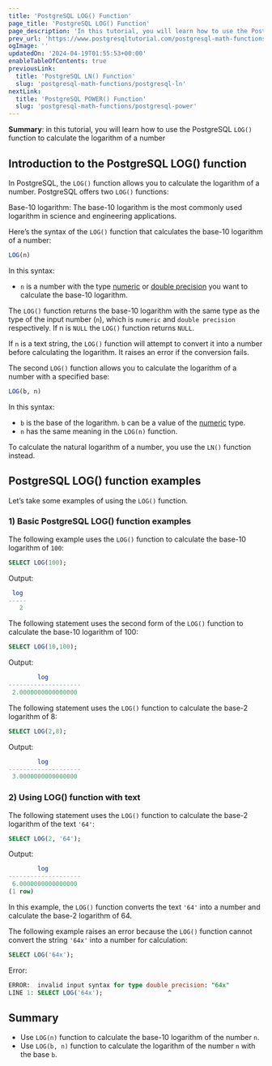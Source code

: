 ```yaml
---
title: 'PostgreSQL LOG() Function'
page_title: 'PostgreSQL LOG() Function'
page_description: 'In this tutorial, you will learn how to use the PostgreSQL LOG() function to calculate the logarithm of a number'
prev_url: 'https://www.postgresqltutorial.com/postgresql-math-functions/postgresql-log/'
ogImage: ''
updatedOn: '2024-04-19T01:55:53+00:00'
enableTableOfContents: true
previousLink:
  title: 'PostgreSQL LN() Function'
  slug: 'postgresql-math-functions/postgresql-ln'
nextLink:
  title: 'PostgreSQL POWER() Function'
  slug: 'postgresql-math-functions/postgresql-power'
---
```


**Summary**: in this tutorial, you will learn how to use the PostgreSQL `LOG()` function to calculate the logarithm of a number

## Introduction to the PostgreSQL LOG() function

In PostgreSQL, the `LOG()` function allows you to calculate the logarithm of a number. PostgreSQL offers two `LOG()` functions:

Base\-10 logarithm: The base\-10 logarithm is the most commonly used logarithm in science and engineering applications.

Here’s the syntax of the `LOG()` function that calculates the base\-10 logarithm of a number:

```sql
LOG(n)
```

In this syntax:

- `n` is a number with the type [numeric](../postgresql-tutorial/postgresql-numeric) or [double precision](../postgresql-tutorial/postgresql-double-precision-type) you want to calculate the base\-10 logarithm.

The `LOG()` function returns the base\-10 logarithm with the same type as the type of the input number (`n`), which is `numeric` and `double precision` respectively. If n is `NULL` the `LOG()` function returns `NULL`.

If `n` is a text string, the `LOG()` function will attempt to convert it into a number before calculating the logarithm. It raises an error if the conversion fails.

The second `LOG()` function allows you to calculate the logarithm of a number with a specified base:

```sql
LOG(b, n)
```

In this syntax:

- `b` is the base of the logarithm. `b` can be a value of the [numeric](../postgresql-tutorial/postgresql-numeric) type.
- `n` has the same meaning in the `LOG(n)` function.

To calculate the natural logarithm of a number, you use the `LN()` function instead.

## PostgreSQL LOG() function examples

Let’s take some examples of using the `LOG()` function.

### 1\) Basic PostgreSQL LOG() function examples

The following example uses the `LOG()` function to calculate the base\-10 logarithm of `100`:

```sql
SELECT LOG(100);
```

Output:

```sql
 log
-----
   2
```

The following statement uses the second form of the `LOG()` function to calculate the base\-10 logarithm of 100:

```sql
SELECT LOG(10,100);
```

Output:

```sql
        log
--------------------
 2.0000000000000000
```

The following statement uses the `LOG()` function to calculate the base\-2 logarithm of 8:

```sql
SELECT LOG(2,8);
```

Output:

```sql
        log
--------------------
 3.0000000000000000
```

### 2\) Using LOG() function with text

The following statement uses the `LOG()` function to calculate the base\-2 logarithm of the text `'64'`:

```sql
SELECT LOG(2, '64');
```

Output:

```sql
        log
--------------------
 6.0000000000000000
(1 row)
```

In this example, the `LOG()` function converts the text `'64'` into a number and calculate the base\-2 logarithm of 64\.

The following example raises an error because the `LOG()` function cannot convert the string `'64x'` into a number for calculation:

```sql
SELECT LOG('64x');
```

Error:

```sql
ERROR:  invalid input syntax for type double precision: "64x"
LINE 1: SELECT LOG('64x');                  ^
```

## Summary

- Use `LOG(n)` function to calculate the base\-10 logarithm of the number `n`.
- Use `LOG(b, n)` function to calculate the logarithm of the number `n` with the base `b`.

